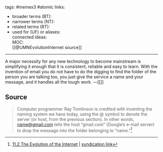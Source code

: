 tags: #memex3 #atomic 
links:  
- broader terms (BT):  
- narrower terms (NT):  
- related terms (RT):  
- used for (UF) or aliases:  
connected ideas:  
MOC:  
[[@UMNEvolutionInternet source]]

---
A major necessity for any new technology to become mainstream is simplifying it enough that it is consistent, reliable and easy to learn. With the invention of email you do not have to do the digging to find the folder of the person you are talking too, you just give the service a name and your message, and it handles all the tough work. 
&mdash;[[]]

## Source 
> Computer programmer Ray Tomlinson is credited with inventing the naming system we have today, using the @ symbol to denote the server (or host, from the previous section). In other words, name@gmail.com tells the host “gmail.com” (Google’s e-mail server) to drop the message into the folder belonging to “name.”[^1]

[^1]: [11.2 The Evolution of the Internet](https://open.lib.umn.edu/mediaandculture/chapter/11-2-the-evolution-of-the-internet/) | [syndication link](tk) 
